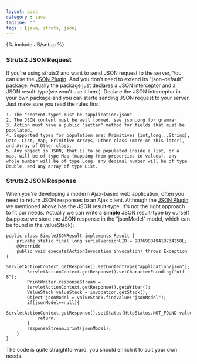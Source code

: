 ```yaml
---
layout: post
category : java
tagline: ""
tags : [java, struts, json]
---
```

{% include JB/setup %}

### Struts2 JSON Request
If you're using struts2 and want to send JSON request to the server, You can use the [JSON Plugin](http://struts.apache.org/release/2.3.x/docs/json-plugin.html). And you don't need to extend its "json-default" package. Actually the package just declares a JSON interceptor and a JSON result-type(we won't use it here). Declare the JSON interceptor in your own package and you can starte sending JSON request to your server. Just make sure you read the rules first:

    1. The "content-type" must be "application/json"
    2. The JSON content must be well formed, see json.org for grammar.
    3. Action must have a public "setter" method for fields that must be populated.
    4. Supported types for population are: Primitives (int,long...String), Date, List, Map, Primitive Arrays, Other class (more on this later), and Array of Other class.
    5. Any object in JSON, that is to be populated inside a list, or a map, will be of type Map (mapping from properties to values), any whole number will be of type Long, any decimal number will be of type Double, and any array of type List. 

### Struts2 JSON Response
When you're developing a modern Ajax-based web application, often you need to return JSON responses to an Ajax client. Although the [JSON Plugin](http://struts.apache.org/release/2.3.x/docs/json-plugin.html) we mentioned above has the JSON result-type. It's not the right approach to fit our needs. 
Actually we can write a **simple** JSON result-type by ourself (suppose we store the JSON response in the "jsonModel" model, which can be found in the valueStack):

    public class SimpleJSONResult implements Result {
        private static final long serialVersionUID = 987690849419734258L;
        @Override
        public void execute(ActionInvocation invocation) throws Exception {
            ServletActionContext.getResponse().setContentType("application/json");
            ServletActionContext.getResponse().setCharacterEncoding("utf-8");
            PrintWriter responseStream =
            ServletActionContext.getResponse().getWriter();
            ValueStack valueStack = invocation.getStack();
            Object jsonModel = valueStack.findValue("jsonModel");   
            if(jsonModel==null){
                ServletActionContext.getResponse().setStatus(HttpStatus.NOT_FOUND.value());
                return;
            }
            responseStream.print(jsonModel);
        }
    }

The code is quite straightforward, you should enrich it to suit your own needs.